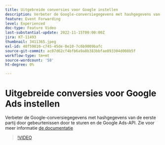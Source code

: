 ```yaml
---
title: Uitgebreide conversies voor Google instellen
description: Verbeter de Google-conversiegegevens met hashgegevens van de eerste partij door gebeurtenissen door te sturen en de Google Ads-API.
feature: Event Forwarding
level: Experienced
doc-type: Feature Video
last-substantial-update: 2022-11-15T00:00:00Z
jira: KT-11493
thumbnail: 3411365.jpeg
exl-id: 48f59810-c745-45de-8e10-7c6b9009bafc
source-git-commit: ac07d62cf4bfb6a9a8b383bbfae093304d008b5f
workflow-type: tm+mt
source-wordcount: '58'
ht-degree: 0%

---
```


# Uitgebreide conversies voor Google Ads instellen

Verbeter de Google-conversiegegevens met hashgegevens van de eerste partij door gebeurtenissen door te sturen en de Google Ads-API. Zie voor meer informatie [de documentatie](https://experienceleague.adobe.com/docs/experience-platform/tags/extensions/adobe/google-ads-enhanced-conversions/overview.html)

>[!VIDEO](https://video.tv.adobe.com/v/3411365/?quality=12&learn=on)
